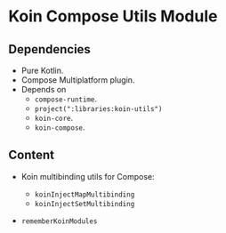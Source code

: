 # Koin Compose Utils Module

## Dependencies

- Pure Kotlin.
- Compose Multiplatform plugin.
- Depends on
  - `compose-runtime`.
  - `project(":libraries:koin-utils")`
  - `koin-core`.
  - `koin-compose`.

## Content

- Koin multibinding utils for Compose:
  - `koinInjectMapMultibinding`
  - `koinInjectSetMultibinding`

- `rememberKoinModules`

